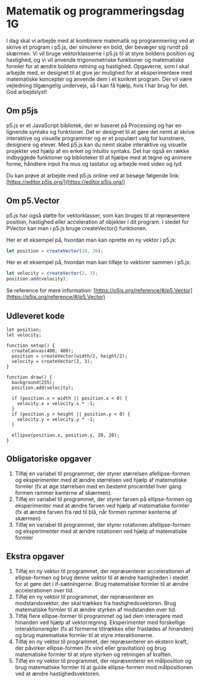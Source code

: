 # Matematik og programmeringsdag 1G
I dag skal vi arbejde med at kombinere matematik og programmering ved at skrive et program i p5.js, der simulerer en bold, der bevæger sig rundt på skærmen. Vi vil bruge vektorklasserne i p5.js til at styre boldens position og hastighed, og vi vil anvende trigonometriske funktioner og matematiske formler for at ændre boldens retning og hastighed. Opgaverne, som I skal arbejde med, er designet til at give jer mulighed for at eksperimentere med matematiske koncepter og anvende dem i et konkret program. Der vil være vejledning tilgængelig undervejs, så I kan få hjælp, hvis I har brug for det.    
God arbejdslyst!

## Om p5js
p5.js er et JavaScript bibliotek, der er baseret på Processing og har en lignende syntaks og funktioner. Det er designet til at gøre det nemt at skrive interaktive og visuelle programmer og er et populært valg for kunstnere, designere og elever. Med p5.js kan du nemt skabe interaktive og visuelle projekter ved hjælp af en enkel og intuitiv syntaks. Det har også en række indbyggede funktioner og biblioteker til at hjælpe med at tegne og animere forme, håndtere input fra mus og tastatur og arbejde med video og lyd.

Du kan prøve at arbejde med p5.js online ved at besøge følgende link: [https://editor.p5js.org/](https://editor.p5js.org/)

## Om p5.Vector
p5.js har også støtte for vektorklasser, som kan bruges til at repræsentere position, hastighed eller acceleration af objekter i dit program. I stedet for PVector kan man i p5.js bruge createVector() funktionen.

Her er et eksempel på, hvordan man kan oprette en ny vektor i p5.js:
```JavaScript
let position = createVector(10, 20);
```

Her er et eksempel på, hvordan man kan tilføje to vektorer sammen i p5.js:
```JavaScript
let velocity = createVector(2, 3);
position.add(velocity);
```

Se reference for mere information: [https://p5js.org/reference/#/p5.Vector](https://p5js.org/reference/#/p5.Vector)

## Udleveret kode

```
let position;
let velocity;

function setup() {
  createCanvas(400, 400);
  position = createVector(width/2, height/2);
  velocity = createVector(2, 3);
}

function draw() {
  background(255);
  position.add(velocity);

  if (position.x > width || position.x < 0) {
    velocity.x = velocity.x * -1;
  }
  if (position.y > height || position.y < 0) {
    velocity.y = velocity.y * -1;
  }

  ellipse(position.x, position.y, 20, 20);
}
```

## Obligatoriske opgaver
1. Tilføj en variabel til programmet, der styrer størrelsen af ​​ellipse-formen og eksperimenter med at ændre størrelsen ved hjælp af matematiske formler (fx at øge størrelsen med en bestemt procentdel hver gang formen rammer kanterne af skærmen).
2. Tilføj en variabel til programmet, der styrer farven på ellipse-formen og eksperimenter med at ændre farven ved hjælp af matematiske formler (fx at ændre farven fra rød til blå, når formen rammer kanterne af skærmen).
3. Tilføj en variabel til programmet, der styrer rotationen af ​​ellipse-formen og eksperimenter med at ændre rotationen ved hjælp af matematiske formler

## Ekstra opgaver
1. Tilføj en ny vektor til programmet, der repræsenterer accelerationen af ​​ellipse-formen og brug denne vektor til at ændre hastigheden i stedet for at gøre det i if-sætningerne. Brug matematiske formler til at ændre accelerationen over tid.
2. Tilføj en ny vektor til programmet, der repræsenterer en modstandsvektor, der skal trækkes fra hastighedsvektoren. Brug matematiske formler til at ændre styrken af ​​modstanden over tid.
3. Tilføj flere ellipse-former til programmet og lad dem interagere med hinanden ved hjælp af vektorregning. Eksperimenter med forskellige interaktionsregler (fx at formerne tiltrækkes eller frastødes af hinanden) og brug matematiske formler til at styre interaktionerne.
4. Tilføj en ny vektor til programmet, der repræsenterer en ekstern kraft, der påvirker ellipse-formen (fx vind eller gravitation) og brug matematiske formler til at styre styrken og retningen af ​​kraften.
5. Tilføj en ny vektor til programmet, der repræsenterer en målposition og brug matematiske formler til at guide ellipse-formen mod målpositionen ved at ændre hastighedsvektoren.
